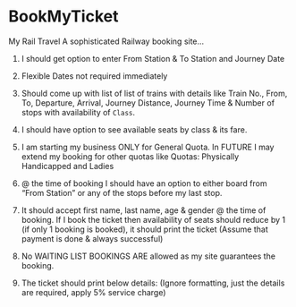 # BookMyTicket
My Rail Travel
A sophisticated Railway booking site… 
1.	I should get option to enter From Station & To  Station and Journey Date
 
2.	Flexible Dates not required immediately
3.	Should come up with list of list of trains with details like Train No., From, To, Departure, Arrival, Journey Distance, Journey Time & Number of stops with availability of `Class`.
 
4.	I should have option to see available seats by class & its fare.
5.	I am starting my business ONLY for General Quota. In FUTURE I may extend my booking for other quotas like 
Quotas:  Physically Handicapped and Ladies
 
6.	@ the time of booking I should have an option to either board from “From Station” or any of the stops before my last stop. 
7.	It should accept first name, last name, age & gender @ the time of booking. If I book the ticket then availability of seats should reduce by 1 (if only 1 booking is booked), it should print the ticket (Assume that payment is done & always successful)
8.	No WAITING LIST BOOKINGS ARE allowed as my site guarantees the booking. 
9.	The ticket should print below details: (Ignore formatting, just the details are required, apply 5% service charge)
 
